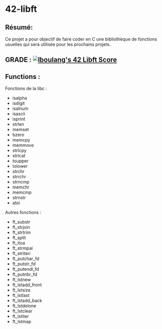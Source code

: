 # 42-libft

## Résumé:
Ce projet a pour objectif de faire coder en C une bibliothèque de fonctions usuelles qui sera utilisée pour les prochains projets.

## GRADE : [![lboulang's 42 Libft Score](https://badge42.vercel.app/api/v2/cljeck1ni001608jpwu72h2xu/project/2869067)](https://github.com/JaeSeoKim/badge42) 

## Functions : 
Fonctions de la libc : 
- isalpha
- isdigit
- isalnum
- isascii
- isprint
- strlen
- memset
- bzero
- memcpy
- memmove
- strlcpy
- strlcat
- toupper
- tolower
- strchr
- strrchr
- strncmp
- memchr
- memcmp
- strnstr
- atoi
  
Autres fonctions : 
- ft_substr
- ft_strjoin
- ft_strtrim
- ft_split
- ft_itoa
- ft_strmpai
- ft_striteri
- ft_putchar_fd
- ft_putstr_fd
- ft_putendl_fd
- ft_putnbr_fd
- ft_lstnew
- ft_lstadd_front
- ft_lstsize
- ft_lstlast
- ft_lstadd_back
- ft_lstdelone
- ft_lstclear
- ft_lstiter
- ft_lstmap

